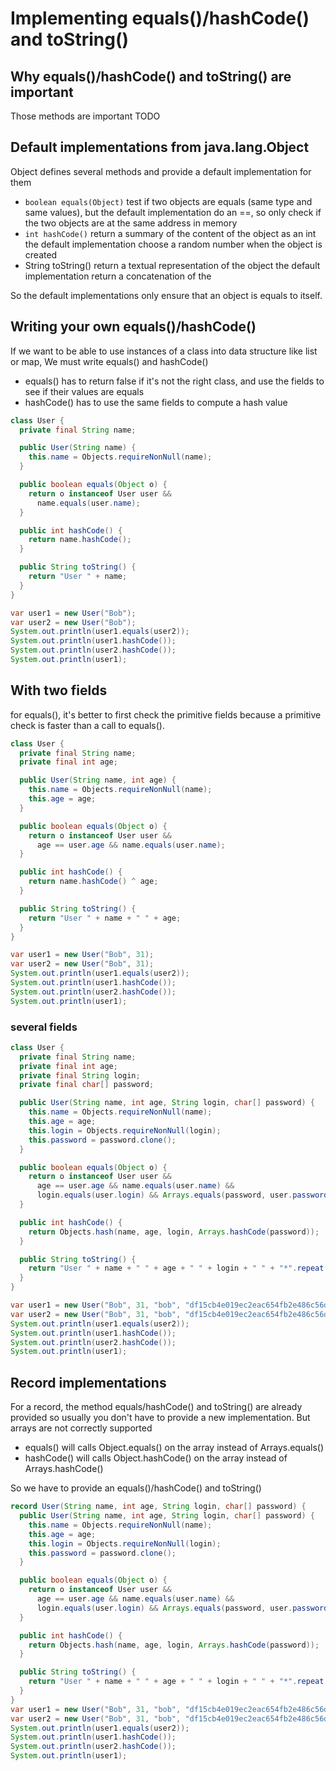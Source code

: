 
# Implementing equals()/hashCode() and toString()

## Why equals()/hashCode() and toString() are important
Those methods are important TODO

## Default implementations from java.lang.Object
Object defines several methods and provide a default implementation for them
- `boolean equals(Object)`
  test if two objects are equals (same type and same values), but
  the default implementation do an ==, so only check if the two objects are at
  the same address in memory
- `int hashCode()`
  return a summary of the content of the object as an int
  the default implementation choose a random number when the object is created
- String toString()
  return a textual representation of the object
  the default implementation return a concatenation of the 

So the default implementations only ensure that an object is equals to itself.


## Writing your own equals()/hashCode()
If we want to be able to use instances of a class into data structure like list or map,
We must write equals() and hashCode()
- equals() has to return false if it's not the right class, and
  use the fields to see if their values are equals
- hashCode() has to use the same fields to compute a hash value

```java
class User {
  private final String name;
```
  
```java
  public User(String name) {
    this.name = Objects.requireNonNull(name);
  }
```
  
```java
  public boolean equals(Object o) {
    return o instanceof User user &&
      name.equals(user.name);
  }
```
  
```java
  public int hashCode() {
    return name.hashCode();
  }
```
  
```java
  public String toString() {
    return "User " + name;
  }
}
```

```java
var user1 = new User("Bob");
var user2 = new User("Bob");
System.out.println(user1.equals(user2));
System.out.println(user1.hashCode());
System.out.println(user2.hashCode());
System.out.println(user1);
```


## With two fields
for equals(), it's better to first check the primitive fields because a primitive check is faster
than a call to equals(). 
```java
class User {
  private final String name;
  private final int age;
```
  
```java
  public User(String name, int age) {
    this.name = Objects.requireNonNull(name);
    this.age = age;
  }
```
  
```java
  public boolean equals(Object o) {
    return o instanceof User user &&
      age == user.age && name.equals(user.name);
  }
```
  
```java
  public int hashCode() {
    return name.hashCode() ^ age;
  }
```
  
```java
  public String toString() {
    return "User " + name + " " + age;
  }
}
```

```java
var user1 = new User("Bob", 31);
var user2 = new User("Bob", 31);
System.out.println(user1.equals(user2));
System.out.println(user1.hashCode());
System.out.println(user2.hashCode());
System.out.println(user1);
```


### several fields
```java
class User {
  private final String name;
  private final int age;
  private final String login;
  private final char[] password;
```
  
```java
  public User(String name, int age, String login, char[] password) {
    this.name = Objects.requireNonNull(name);
    this.age = age;
    this.login = Objects.requireNonNull(login);
    this.password = password.clone();
  }
```
  
```java
  public boolean equals(Object o) {
    return o instanceof User user &&
      age == user.age && name.equals(user.name) &&
      login.equals(user.login) && Arrays.equals(password, user.password);
  }
```
  
```java
  public int hashCode() {
    return Objects.hash(name, age, login, Arrays.hashCode(password));
  }
```
  
```java
  public String toString() {
    return "User " + name + " " + age + " " + login + " " + "*".repeat(password.length);
  }
}
```

```java
var user1 = new User("Bob", 31, "bob", "df15cb4e019ec2eac654fb2e486c56df285c8c7b".toCharArray());
var user2 = new User("Bob", 31, "bob", "df15cb4e019ec2eac654fb2e486c56df285c8c7b".toCharArray());
System.out.println(user1.equals(user2));
System.out.println(user1.hashCode());
System.out.println(user2.hashCode());
System.out.println(user1);
```


## Record implementations

For a record, the method equals/hashCode() and toString() are already provided
so usually you don't have to provide a new implementation.
But arrays are not correctly supported
- equals() will calls Object.equals() on the array instead of Arrays.equals()
- hashCode() will calls Object.hashCode() on the array instead of Arrays.hashCode()

So we have to provide an equals()/hashCode() and toString()
```java
record User(String name, int age, String login, char[] password) {
  public User(String name, int age, String login, char[] password) {
    this.name = Objects.requireNonNull(name);
    this.age = age;
    this.login = Objects.requireNonNull(login);
    this.password = password.clone();
  }
```
  
```java
  public boolean equals(Object o) {
    return o instanceof User user &&
      age == user.age && name.equals(user.name) &&
      login.equals(user.login) && Arrays.equals(password, user.password);
  }
```
  
```java
  public int hashCode() {
    return Objects.hash(name, age, login, Arrays.hashCode(password));
  }
```
  
```java
  public String toString() {
    return "User " + name + " " + age + " " + login + " " + "*".repeat(password.length);
  }
}
var user1 = new User("Bob", 31, "bob", "df15cb4e019ec2eac654fb2e486c56df285c8c7b".toCharArray());
var user2 = new User("Bob", 31, "bob", "df15cb4e019ec2eac654fb2e486c56df285c8c7b".toCharArray());
System.out.println(user1.equals(user2));
System.out.println(user1.hashCode());
System.out.println(user2.hashCode());
System.out.println(user1);
```

